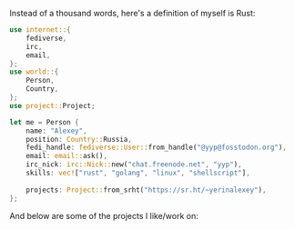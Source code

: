Instead of a thousand words, here's a definition of myself is Rust:

```rust
use internet::{
    fediverse,
    irc,
    email,
};
use world::{
    Person,
    Country,
};
use project::Project;

let me = Person {
    name: "Alexey",
    position: Country::Russia,
    fedi_handle: fediverse::User::from_handle("@yyp@fosstodon.org"),
    email: email::ask(),
    irc_nick: irc::Nick::new("chat.freenode.net", "yyp"),
    skills: vec!["rust", "golang", "linux", "shellscript"],
    
    projects: Project::from_srht("https://sr.ht/~yerinalexey"),
};
```

And below are some of the projects I like/work on:
